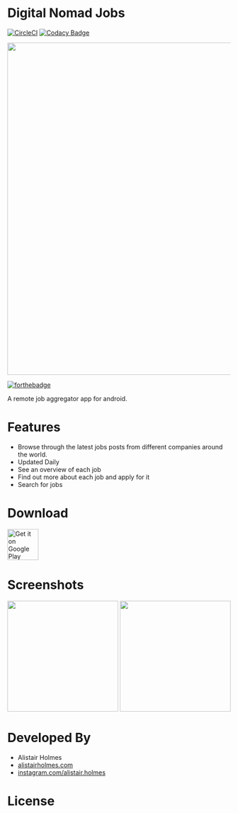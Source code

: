 # Digital Nomad Jobs
[![CircleCI](https://circleci.com/gh/alistairholmes/Digital-Nomad-Jobs/tree/development.svg?style=svg&circle-token=da550d5a48633252deaffd316db536f2c1e95598)](https://circleci.com/gh/alistairholmes/Digital-Nomad-Jobs/tree/development)
[![Codacy Badge](https://api.codacy.com/project/badge/Grade/902c2d286efd462fa33c23c5d60f61a9)](https://www.codacy.com?utm_source=github.com&amp;utm_medium=referral&amp;utm_content=alistairholmes/Digital-Nomad-Jobs&amp;utm_campaign=Badge_Grade)

<img src="https://user-images.githubusercontent.com/22801227/54697789-dd063700-4b36-11e9-882d-fa8aceb457a2.png" width="750">

[![forthebadge](https://forthebadge.com/images/badges/built-for-android.svg)](https://forthebadge.com)

A remote job aggregator app for android.

# Features

* Browse through the latest jobs posts from different companies around the world.
* Updated Daily
* See an overview of each job
* Find out more about each job and apply for it
* Search for jobs

# Download

<a href="https://play.google.com/store/apps/details?id=io.github.alistairholmes.digitalnomadjobs" target="_blank">
<img src="https://play.google.com/intl/en_us/badges/images/generic/en-play-badge.png" alt="Get it on Google Play" height="70"/></a> 


# Screenshots

<img src="https://user-images.githubusercontent.com/22801227/54700310-71729880-4b3b-11e9-8015-fc4f10b0f170.png" width="250"> <img src="https://user-images.githubusercontent.com/22801227/54700316-746d8900-4b3b-11e9-8225-25ec410636af.png" width="250"> 

# Developed By

* Alistair Holmes 
 * [alistairholmes.com](http://www.alistairholmes.com)
 * [instagram.com/alistair.holmes](https://www.instagram.com/alistair.holmes/)

# License
